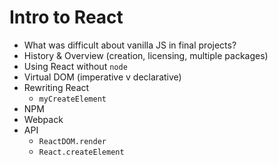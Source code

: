 # Intro to React

* What was difficult about vanilla JS in final projects?
* History & Overview (creation, licensing, multiple packages)
* Using React without `node`
* Virtual DOM (imperative v declarative)
* Rewriting React
  * `myCreateElement`
* NPM
* Webpack
* API
  * `ReactDOM.render`
  * `React.createElement`

